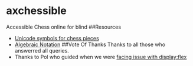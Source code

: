 # axchessible
Accessible Chess online for blind
##Resources
* [Unicode symbols for chess pieces](https://en.wikipedia.org/wiki/Chess_symbols_in_Unicode)
* [Algebraic Notation](https://en.wikipedia.org/wiki/Algebraic_notation_(chess))
##Vote Of Thanks
Thanks to all those who answerred all queries.
* Thanks to Pol who guided when we were [facing issue with display:flex](http://stackoverflow.com/questions/42747624/facing-issue-with-displayflex-should-i-use-float-instead)
